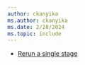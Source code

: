 ```yaml
---
author: ckanyika
ms.author: ckanyika
ms.date: 2/28/2024
ms.topic: include
---
```


- [Rerun a single stage](#rerun-a-single-stage)
